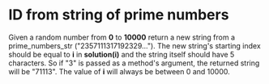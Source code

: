 # ID from string of prime numbers

Given a random number from **0** to **10000** return a new string from a prime_numbers_str ("2357111317192329..."). The new string's starting index should be equal to **i** in **solution(i)** and the string itself should have 5 characters. So if "3" is passed as a method's argument, the returned string will be "71113". The value of **i** will always be between 0 and 10000.
